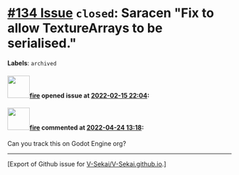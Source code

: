 # [\#134 Issue](https://github.com/V-Sekai/V-Sekai.github.io/issues/134) `closed`: Saracen "Fix to allow TextureArrays to be serialised."
**Labels**: `archived`


#### <img src="https://avatars.githubusercontent.com/u/32321?u=c2e06a3d2b49a467aa907e54aa259516440267cc&v=4" width="50">[fire](https://github.com/fire) opened issue at [2022-02-15 22:04](https://github.com/V-Sekai/V-Sekai.github.io/issues/134):



#### <img src="https://avatars.githubusercontent.com/u/32321?u=c2e06a3d2b49a467aa907e54aa259516440267cc&v=4" width="50">[fire](https://github.com/fire) commented at [2022-04-24 13:18](https://github.com/V-Sekai/V-Sekai.github.io/issues/134#issuecomment-1107840555):

Can you track this on Godot Engine org?


-------------------------------------------------------------------------------



[Export of Github issue for [V-Sekai/V-Sekai.github.io](https://github.com/V-Sekai/V-Sekai.github.io).]

